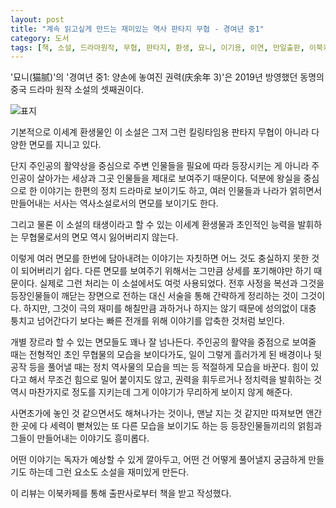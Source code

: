 ```yaml
---
layout: post
title: "계속 읽고싶게 만드는 재미있는 역사 판타지 무협 - 경여년 중1"
category: 도서
tags: [책, 소설, 드라마원작, 무협, 판타지, 환생, 묘니, 이기용, 이연, 만일출판, 이북카페, 서평]
---
```


'묘니(猫腻)'의
'경여년 중1: 양손에 놓여진 권력(庆余年 3)'은
2019년 방영했던 동명의 중국 드라마 원작 소설의 셋째권이다.

![표지](https://images2.imgbox.com/ab/dc/OtCXAD5b_o.jpg)

기본적으로 이세계 환생물인 이 소설은
그저 그런 킬링타임용 판타지 무협이 아니라 다양한 면모를 지니고 있다.

단지 주인공의 활약상을 중심으로 주변 인물들을 필요에 따라 등장시키는 게 아니라
주인공이 살아가는 세상과 그곳 인물들을 제대로 보여주기 때문이다.
덕분에 왕실을 중심으로 한 이야기는 한편의 정치 드라마로 보이기도 하고,
여러 인물들과 나라가 얽히면서 만들어내는 서사는 역사소설로서의 면모를 보이기도 한다.

그리고 물론 이 소설의 태생이라고 할 수 있는 이세계 환생물과
초인적인 능력을 발휘하는 무협물로서의 면모 역시 잃어버리지 않는다.

이렇게 여러 면모를 한번에 담아내려는 이야기는 자칫하면 어느 것도 충실하지 못한 것이 되어버리기 쉽다.
다른 면모를 보여주기 위해서는 그만큼 상세를 포기해야만 하기 때문이다.
실제로 그런 처리는 이 소설에서도 여럿 사용되었다.
전후 사정을 복선과 그것을 등장인물들이 깨닫는 장면으로 전하는 대신
서술을 통해 간략하게 정리하는 것이 그것이다.
하지만, 그것이 극의 재미를 해칠만큼 과하거나 하지는 않기 때문에
성의없이 대충 퉁치고 넘어간다기 보다는 빠른 전개를 위해 이야기를 압축한 것처럼 보인다.

개별 장르라 할 수 있는 면모들도 꽤나 잘 넘나든다.
주인공의 활약을 중점으로 보여줄 때는 전형적인 초인 무협물의 모습을 보이다가도,
일이 그렇게 흘러가게 된 배경이나 뒷 공작 등을 풀어낼 때는 정치 역사물의 모습을 띄는 등
적절하게 모습을 바꾼다.
힘이 있다고 해서 무조건 힘으로 밀어 붙이지도 않고,
권력을 휘두르거나 정치력을 발휘하는 것 역시 마찬가지로 정도를 지키는데
그게 이야기가 무리하게 보이지 않게 해준다.

사면초가에 놓인 것 같으면서도 해쳐나가는 것이나,
맨날 지는 것 같지만 따져보면 앤간한 곳에 다 세력이 뻗쳐있는 또 다른 모습을 보이기도 하는 등
등장인물들끼리의 얽힘과 그들이 만들어내는 이야기도 흥미롭다.

어떤 이야기는 독자가 예상할 수 있게 깔아두고,
어떤 건 어떻게 풀어낼지 궁금하게 만들기도 하는데
그런 요소도 소설을 재미있게 만든다.



<div class="im im-info">
이 리뷰는 이북카페를 통해 출판사로부터 책을 받고 작성했다.
</div>

